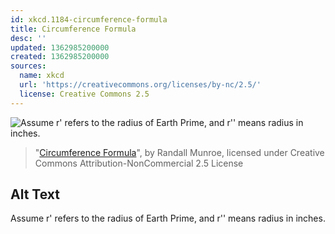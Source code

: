 ```yaml
---
id: xkcd.1184-circumference-formula
title: Circumference Formula
desc: ''
updated: 1362985200000
created: 1362985200000
sources:
  name: xkcd
  url: 'https://creativecommons.org/licenses/by-nc/2.5/'
  license: Creative Commons 2.5
---
```

![Assume r' refers to the radius of Earth Prime, and r'' means radius in inches.](https://imgs.xkcd.com/comics/circumference_formula.png)
> "[Circumference Formula](https://xkcd.com/1184/)", by Randall Munroe, licensed under Creative Commons Attribution-NonCommercial 2.5 License

## Alt Text
Assume r' refers to the radius of Earth Prime, and r'' means radius in inches.
